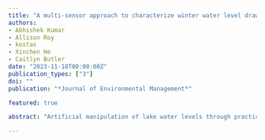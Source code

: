 ```yaml
---
title: "A multi-sensor approach to characterize winter water level drawdown patterns in lakes"
authors:
- Abhishek Kumar
- Allison Roy
- kostas
- Xinchen He
- Caitlyn Butler
date: "2023-11-18T00:00:00Z"
publication_types: ["3"]
doi: ""
publication: "*Journal of Environmental Management*"

featured: true

abstract: "Artificial manipulation of lake water levels through practices like winter water-level drawdown (WD) is prevalent across many regions, but the spatio-temporal patterns are not well documented due to limited in-situ monitoring. Multi-sensor satellite remote sensing provides an opportunity to map and analyze drawdown frequency and metrics (timing, magnitude, duration) at broad scales. This study developed a cloud-computing framework to process time-series of synthetic aperture radar (Sentinel 1-SAR) and optical sensor (Landsat-8, Sentinel-2) data to characterize WD in 166 lakes across Massachusetts, USA from 2016‒2021. Comparison with in-situ logger data showed Sentinel-1 derived surface water area captured relative water level fluctuations indicative of WD. A machine learning approach classified lakes as WD versus non-WD based on seasonal water-level fluctuations derived from Sentinel 1-SAR data. The framework mapped WD lakes statewide, revealing prevalence throughout Massachusetts with interannual variability. Results showed WDs occurred in over 75% of lakes during the study period, with high interannual variability in number of lakes conducting WD. Mean WD magnitude was highest in the wettest year (2018) but % lake area exposure did not show any association with precipitation and varied between 8% to 12% over 5-year period. WD start date was later and duration was longer in wet, indicating climate mediation of WD implementation driven by management decisions. The data and tools developed provide an objective information resource to evaluate ecological impacts and guide management of this prevalent but understudied phenomenon. Overall, the results and interactive web tool developed under this study provide new hydrologic intelligence to inform water management and policies related to WD practices."

---
```

